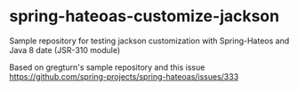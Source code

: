 # spring-hateoas-customize-jackson

Sample repository for testing jackson customization with Spring-Hateos and Java 8 date (JSR-310 module)
 
Based on gregturn's sample repository and this issue https://github.com/spring-projects/spring-hateoas/issues/333 

